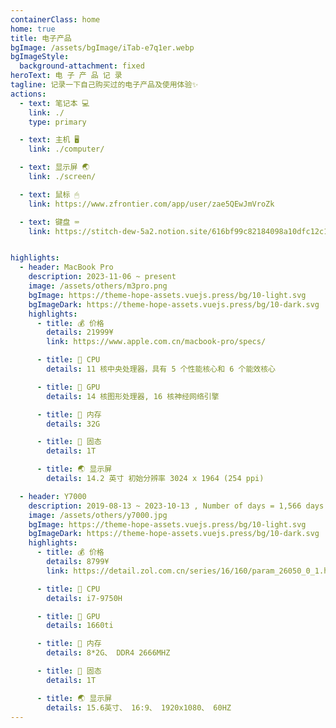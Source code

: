 ```yaml
---
containerClass: home
home: true
title: 电子产品
bgImage: /assets/bgImage/iTab-e7q1er.webp
bgImageStyle:
  background-attachment: fixed
heroText: 电 子 产 品 记 录
tagline: 记录一下自己购买过的电子产品及使用体验✨
actions:
  - text: 笔记本 💻
    link: ./
    type: primary

  - text: 主机 🖥
    link: ./computer/

  - text: 显示屏 🌏
    link: ./screen/

  - text: 鼠标 🖱
    link: https://www.zfrontier.com/app/user/zae5QEwJmVroZk

  - text: 键盘 ⌨
    link: https://stitch-dew-5a2.notion.site/616bf99c82184098a10dfc12c1e180a2?v=afe28b35eb554e52bf0b3ceb35a114cd&pvs=4


highlights:
  - header: MacBook Pro
    description: 2023-11-06 ~ present
    image: /assets/others/m3pro.png
    bgImage: https://theme-hope-assets.vuejs.press/bg/10-light.svg
    bgImageDark: https://theme-hope-assets.vuejs.press/bg/10-dark.svg
    highlights:
      - title: 💰 价格
        details: 21999¥ 
        link: https://www.apple.com.cn/macbook-pro/specs/

      - title: 🗻 CPU
        details: 11 核中央处理器，具有 5 个性能核心和 6 个能效核心

      - title: 🌋 GPU
        details: 14 核图形处理器, 16 核神经网络引擎

      - title: 🚄 内存
        details: 32G

      - title: 🚢 固态
        details: 1T

      - title: 🌏 显示屏
        details: 14.2 英寸 初始分辨率 3024 x 1964 (254 ppi)

  - header: Y7000
    description: 2019-08-13 ~ 2023-10-13 , Number of days = 1,566 days
    image: /assets/others/y7000.jpg
    bgImage: https://theme-hope-assets.vuejs.press/bg/10-light.svg
    bgImageDark: https://theme-hope-assets.vuejs.press/bg/10-dark.svg
    highlights:
      - title: 💰 价格
        details: 8799¥ 
        link: https://detail.zol.com.cn/series/16/160/param_26050_0_1.html

      - title: 🗻 CPU
        details: i7-9750H

      - title: 🌋 GPU
        details: 1660ti

      - title: 🚄 内存
        details: 8*2G、 DDR4 2666MHZ

      - title: 🚢 固态
        details: 1T

      - title: 🌏 显示屏
        details: 15.6英寸、 16:9、 1920x1080、 60HZ
---
```

